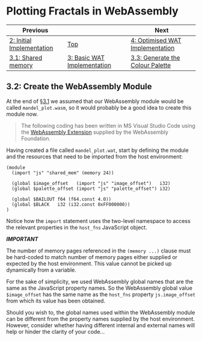 # Plotting Fractals in WebAssembly

| Previous | | Next
|---|---|---
| [2: Initial Implementation](../../02%20Initial%20Implementation/) | [Top](/chriswhealy/plotting-fractals-in-webassembly) | [4: Optimised WAT Implementation](../../04%20WAT%20Optimised%20Implementation/)
| [3.1: Shared memory](../01/) | [3: Basic WAT Implementation](../) | [3.3: Generate the Colour Palette](../03/)

## 3.2: Create the WebAssembly Module

At the end of [§3.1](../01/) we assumed that our WebAssembly module would be called `mandel_plot.wasm`, so it would probably be a good idea to create this module now.

> The following coding has been written in MS Visual Studio Code using the [WebAssembly Extension](https://marketplace.visualstudio.com/items?itemName=dtsvet.vscode-wasm) supplied by the WebAssembly Foundation.

Having created a file called `mandel_plot.wat`, start by defining the module and the resources that need to be imported from the host environment:

```wast
(module
  (import "js" "shared_mem" (memory 24))

  (global $image_offset   (import "js" "image_offset")   i32)
  (global $palette_offset (import "js" "palette_offset") i32)

  (global $BAILOUT f64 (f64.const 4.0))
  (global $BLACK   i32 (i32.const 0xFF000000))
)
```

Notice how the `import` statement uses the two-level namespace to access the relevant properties in the `host_fns` JavaScript object.

***IMPORTANT***

The number of memory pages referenced in the `(memory ...)` clause must be hard-coded to match number of memory pages either supplied or expected by the host environment.
This value cannot be picked up dynamically from a variable.

For the sake of simplicity, we used WebAssembly global names that are the same as the JavaScript property names.
So the WebAssembly global value `$image_offset` has the same name as the `host_fns` property `js.image_offset` from which its value has been obtained.

Should you wish to, the global names used within the WebAssembly module can be different from the property names supplied by the host environment.
However, consider whether having different internal and external names will help or hinder the clarity of your code...
